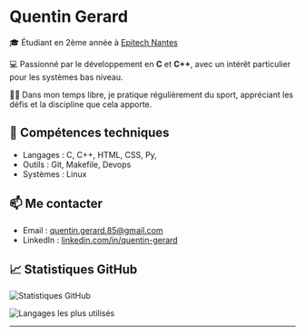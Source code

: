 # Quentin Gerard

🎓 Étudiant en 2ème année à [Epitech Nantes](https://www.epitech.eu/fr/ecole-informatique-nantes/)

💻 Passionné par le développement en **C** et **C++**, avec un intérêt particulier pour les systèmes bas niveau.

🏋️‍♂️ Dans mon temps libre, je pratique régulièrement du sport, appréciant les défis et la discipline que cela apporte.

## 🔧 Compétences techniques

- Langages : C, C++, HTML, CSS, Py, 
- Outils : Git, Makefile, Devops
- Systèmes : Linux

## 📫 Me contacter

- Email : [quentin.gerard.85@gmail.com](mailto:quentin.gerard.85@gmail.com)
- LinkedIn : [linkedin.com/in/quentin-gerard](https://www.linkedin.com/in/quentin-gerard-282197296/)

## 📈 Statistiques GitHub

![Statistiques GitHub](https://github-readme-stats.vercel.app/api?username=quent1111&show_icons=true&theme=radical)

![Langages les plus utilisés](https://github-readme-stats.vercel.app/api/top-langs/?username=quent1111&layout=compact&theme=radical)

---


